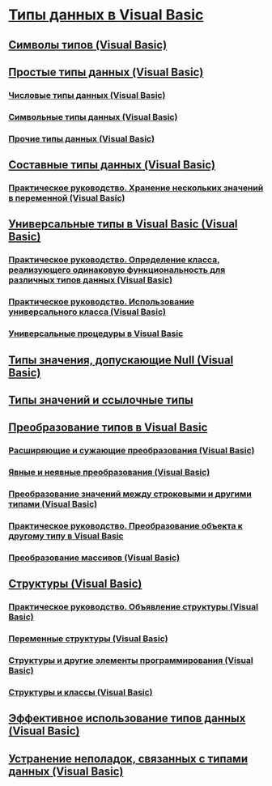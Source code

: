 # [Типы данных в Visual Basic](index.md)
## [Символы типов (Visual Basic)](type-characters.md)
## [Простые типы данных (Visual Basic)](elementary-data-types.md)
### [Числовые типы данных (Visual Basic)](numeric-data-types.md)
### [Символьные типы данных (Visual Basic)](character-data-types.md)
### [Прочие типы данных (Visual Basic)](miscellaneous-data-types.md)
## [Составные типы данных (Visual Basic)](composite-data-types.md)
### [Практическое руководство. Хранение нескольких значений в переменной (Visual Basic)](how-to-hold-more-than-one-value-in-a-variable.md)
## [Универсальные типы в Visual Basic (Visual Basic)](generic-types.md)
### [Практическое руководство. Определение класса, реализующего одинаковую функциональность для различных типов данных (Visual Basic)](how-to-define-a-class-that-can-provide-identical-functionality.md)
### [Практическое руководство. Использование универсального класса (Visual Basic)](how-to-use-a-generic-class.md)
### [Универсальные процедуры в Visual Basic](generic-procedures.md)
## [Типы значения, допускающие Null (Visual Basic)](nullable-value-types.md)
## [Типы значений и ссылочные типы](value-types-and-reference-types.md)
## [Преобразование типов в Visual Basic](type-conversions.md)
### [Расширяющие и сужающие преобразования (Visual Basic)](widening-and-narrowing-conversions.md)
### [Явные и неявные преобразования (Visual Basic)](implicit-and-explicit-conversions.md)
### [Преобразование значений между строковыми и другими типами (Visual Basic)](conversions-between-strings-and-other-types.md)
### [Практическое руководство. Преобразование объекта к другому типу в Visual Basic](how-to-convert-an-object-to-another-type.md)
### [Преобразование массивов (Visual Basic)](array-conversions.md)
## [Структуры (Visual Basic)](structures.md)
### [Практическое руководство. Объявление структуры (Visual Basic)](how-to-declare-a-structure.md)
### [Переменные структуры (Visual Basic)](structure-variables.md)
### [Структуры и другие элементы программирования (Visual Basic)](structures-and-other-programming-elements.md)
### [Структуры и классы (Visual Basic)](structures-and-classes.md)
## [Эффективное использование типов данных (Visual Basic)](efficient-use-of-data-types.md)
## [Устранение неполадок, связанных с типами данных (Visual Basic)](troubleshooting-data-types.md)
